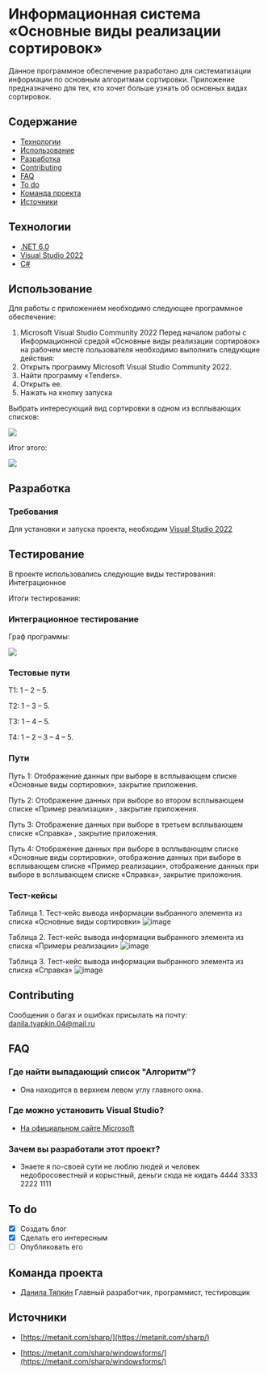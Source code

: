 Информационная система «Основные виды реализации сортировок»
===
Данное программное обеспечение разработано для систематизации информации по основным алгоритмам сортировки. Приложение предназначено для тех, кто хочет больше узнать об основных видах сортировок.

Содержание
-------
* [Технологии](https://github.com/tyapckindan/Sort/tree/master#Технологии)
* [Использование](https://github.com/tyapckindan/Sort/tree/master#Использование)
* [Разработка](https://github.com/tyapckindan/Sort/tree/master#Разработка)
* [Contributing](https://github.com/tyapckindan/Sort/tree/master#Contributing)
* [FAQ](https://github.com/tyapckindan/Sort/tree/master#FAQ)
* [To do](https://github.com/tyapckindan/Sort/tree/master#To-do)
* [Команда проекта](https://github.com/tyapckindan/Sort/tree/master#Команда-проекта)
* [Источники](https://github.com/tyapckindan/Sort/tree/master#Источники)

Технологии
-------
* [.NET 6.0](https://learn.microsoft.com/ru-ru/dotnet/welcome)
* [Visual Studio 2022](https://visualstudio.microsoft.com/ru/)
* [C#](https://learn.microsoft.com/ru-ru/dotnet/csharp/tour-of-csharp/)

Использование
-------
Для работы с приложением необходимо следующее программное обеспечение:

1. Microsoft Visual Studio Community 2022 Перед началом работы с Информационной средой «Основные виды реализации сортировок» на рабочем месте пользователя необходимо выполнить следующие действия:
2. Открыть программу Microsoft Visual Studio Community 2022.
3. Найти программу «Tenders».
4. Открыть ее.
5. Нажать на кнопку запуска

Выбрать интересующий вид сортировки в одном из всплывающих списков:

![](https://github.com/tyapckindan/Sort/assets/117898240/699c3b2b-d088-410a-a48b-50e2c4708577)

Итог этого:

![](https://github.com/tyapckindan/Sort/assets/117898240/61077820-3fd8-45ff-b011-591b684dadda)

Разработка
-------
### Требования
Для установки и запуска проекта, необходим [Visual Studio 2022](https://visualstudio.microsoft.com/ru/)

Тестирование
-------
В проекте использовались следующие виды тестирования: Интеграционное

Итоги тестирования:

### Интеграционное тестирование

Граф программы:

![](https://github.com/tyapckindan/Sort/assets/117898240/68ae8948-453d-4dbd-9a1b-ac4abf414e6b)

### Тестовые пути

Т1: 1 – 2 – 5.

Т2: 1 – 3 – 5.

Т3: 1 – 4 – 5.

Т4: 1 – 2 – 3 – 4 – 5.

### Пути

Путь 1: Отображение данных при выборе в всплывающем списке «Основные виды сортировки», закрытие приложения.

Путь 2: Отображение данных при выборе во втором всплывающем списке «Пример реализации» , закрытие приложения.

Путь 3: Отображение данных при выборе в третьем всплывающем списке «Справка» , закрытие приложения.

Путь 4: Отображение данных при выборе в всплывающем списке «Основные виды сортировки», отображение данных при выборе в всплывающем списке «Пример реализации», отображение данных при выборе в всплывающем списке «Справка»,  закрытие приложения.

### Тест-кейсы

Таблица 1. Тест-кейс вывода информации выбранного элемента из списка «Основные виды сортировки»
![image](https://github.com/tyapckindan/Sort/assets/117898240/cbf362a1-4fbd-434b-be8f-9440fc456462)

Таблица 2. Тест-кейс вывода информации выбранного элемента из списка «Примеры реализации»
![image](https://github.com/tyapckindan/Sort/assets/117898240/11332c40-f407-4df1-b948-353ce4656ecc)

Таблица 3. Тест-кейс вывода информации выбранного элемента из списка «Справка»
![image](https://github.com/tyapckindan/Sort/assets/117898240/28815b12-ce9d-4ca1-ad2e-fe7b0afae622)

Contributing
-------
Сообщения о багах и ошибках присылать на почту: danila.tyapkin.04@mail.ru

FAQ
-------
### Где найти выпадающий список "Алгоритм"?
* Она находится в верхнем левом углу главного окна.
### Где можно установить Visual Studio?
* [На официальном сайте Microsoft](https://visualstudio.microsoft.com/ru/)
### Зачем вы разработали этот проект?
* Знаете я по-своей сути не люблю людей и человек недобросовестный и корыстный, деньги сюда не кидать 4444 3333 2222 1111

To do
-------
- [x] Создать блог
- [x] Сделать его интересным
- [ ] Опубликовать его

Команда проекта
-------
* [Данила Тяпкин](https://vk.com/vitoskalett) Главный разработчик, программист, тестировщик

Источники
-------

* [https://metanit.com/sharp/](https://metanit.com/sharp/)

* [https://metanit.com/sharp/windowsforms/](https://metanit.com/sharp/windowsforms/)
